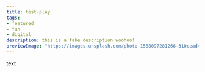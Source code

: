 ```yaml
---
title: test-play
tags:
- featured
- fun
- digital
description: this is a fake description woohoo!
previewImage: "https://images.unsplash.com/photo-1588097281266-310cead47879?ixlib=rb-4.0.3&ixid=M3wxMjA3fDB8MHxwaG90by1wYWdlfHx8fGVufDB8fHx8fA%3D%3D&auto=format&fit=crop&w=987&q=80"
---
```


text